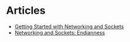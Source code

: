 # Articles

- [Getting Started with Networking and Sockets](https://www.kungfudev.com/blog/2024/06/07/getting-started-with-net-and-sockets)
- [Networking and Sockets: Endianness](https://www.kungfudev.com/blog/2024/06/14/network-sockets-endianness)